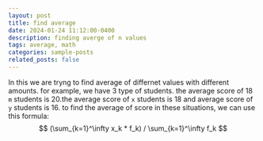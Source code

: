 ```yaml
---
layout: post
title: find average
date: 2024-01-24 11:12:00-0400
description: finding averge of n values
tags: average, math
categories: sample-posts
related_posts: false
---
```


In this we are tryng to find average of differnet values with different amounts. for example, we have 3 type of students. the average score of 18 `m` students is 20.the average score of `x` students is 18 and average score of `y` students is 16. to find the average of score in these situations, we can use this formula:
$$
(\sum_{k=1}^\infty x_k * f_k) / \sum_{k=1}^\infty f_k
$$